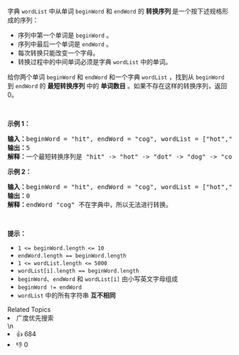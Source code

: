 <p>字典 <code>wordList</code> 中从单词 <code>beginWord</code><em> </em>和 <code>endWord</code> 的 <strong>转换序列 </strong>是一个按下述规格形成的序列：</p>

<ul>
	<li>序列中第一个单词是 <code>beginWord</code> 。</li>
	<li>序列中最后一个单词是 <code>endWord</code> 。</li>
	<li>每次转换只能改变一个字母。</li>
	<li>转换过程中的中间单词必须是字典 <code>wordList</code> 中的单词。</li>
</ul>

<p>给你两个单词<em> </em><code>beginWord</code><em> </em>和 <code>endWord</code> 和一个字典 <code>wordList</code> ，找到从 <code>beginWord</code> 到 <code>endWord</code> 的 <strong>最短转换序列</strong> 中的 <strong>单词数目</strong> 。如果不存在这样的转换序列，返回 0。</p>
 

<p><strong>示例 1：</strong></p>

<pre>
<strong>输入：</strong>beginWord = "hit", endWord = "cog", wordList = ["hot","dot","dog","lot","log","cog"]
<strong>输出：</strong>5
<strong>解释：</strong>一个最短转换序列是 "hit" -> "hot" -> "dot" -> "dog" -> "cog", 返回它的长度 5。
</pre>

<p><strong>示例 2：</strong></p>

<pre>
<strong>输入：</strong>beginWord = "hit", endWord = "cog", wordList = ["hot","dot","dog","lot","log"]
<strong>输出：</strong>0
<strong>解释：</strong>endWord "cog" 不在字典中，所以无法进行转换。</pre>

<p> </p>

<p><strong>提示：</strong></p>

<ul>
	<li><code>1 <= beginWord.length <= 10</code></li>
	<li><code>endWord.length == beginWord.length</code></li>
	<li><code>1 <= wordList.length <= 5000</code></li>
	<li><code>wordList[i].length == beginWord.length</code></li>
	<li><code>beginWord</code>、<code>endWord</code> 和 <code>wordList[i]</code> 由小写英文字母组成</li>
	<li><code>beginWord != endWord</code></li>
	<li><code>wordList</code> 中的所有字符串 <strong>互不相同</strong></li>
</ul>
<div><div>Related Topics</div><div><li>广度优先搜索</li></div></div>\n<div><li>👍 684</li><li>👎 0</li></div>